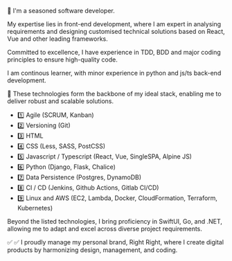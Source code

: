 👋 I'm a seasoned software developer.

My expertise lies in front-end development, where I am expert in analysing requirements and designing customised technical solutions based on React, Vue and other leading frameworks.

Committed to excellence, I have experience in TDD, BDD and major coding principles to ensure high-quality code.

I am continous learner, with minor experience in python and js/ts back-end development.

🚀 These technologies form the backbone of my ideal stack, enabling me to deliver robust and scalable solutions.

- 1️⃣ Agile (SCRUM, Kanban)
- 2️⃣ Versioning (Git)
- 3️⃣ HTML
- 4️⃣ CSS (Less, SASS, PostCSS)
- 5️⃣ Javascript / Typescript (React, Vue, SingleSPA, Alpine JS)
- 6️⃣ Python (Django, Flask, Chalice)
- 7️⃣ Data Persistence (Postgres, DynamoDB)
- 8️⃣ CI / CD (Jenkins, Github Actions, Gitlab CI/CD)
- 9️⃣ Linux and AWS (EC2, Lambda, Docker, CloudFormation, Terraform, Kubernetes)

Beyond the listed technologies, I bring proficiency in SwiftUI, Go, and .NET, allowing me to adapt and excel across diverse project requirements.

✅ ✅ I proudly manage my personal brand, Right Right, where I create digital products by harmonizing design, management, and coding.
